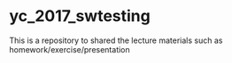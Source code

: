 # yc_2017_swtesting
This is a repository to shared the lecture materials such as homework/exercise/presentation
